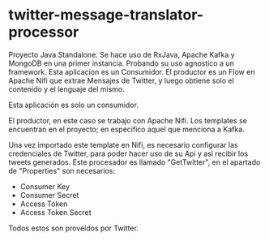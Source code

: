 # twitter-message-translator-processor
Proyecto Java Standalone. Se hace uso de RxJava, Apache Kafka y MongoDB en una primer instancia. Probando su uso agnostico a un framework. Esta aplicacion es un Consumidor. El productor es un Flow en Apache Nifi que extrae Mensajes de Twitter, y luego obtiene solo el contenido y el lenguaje del mismo.

Esta aplicación es solo un consumidor.

El productor, en este caso se trabajo con Apache Nifi. Los templates se encuentran en el proyecto; en especifico aquel que menciona a Kafka.

Una vez importado este template en Nifi, es necesario configurar las credenciales de Twitter, para poder hacer uso de su Api y 
asi recibir los tweets generados. Este procesador es llamado "GetTwitter", en el apartado de "Properties" son necesarios:

- Consumer Key
- Consumer Secret
- Access Token
- Access Token Secret

Todos estos son proveídos por Twitter.
